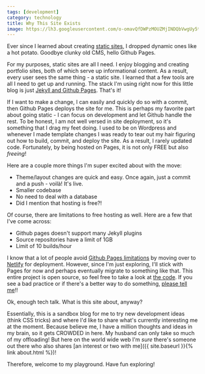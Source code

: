 ```yaml
---
tags: [development]
category: technology
title: Why This Site Exists
image: https://lh3.googleusercontent.com/o-omavQfDWPzMOUZMjINDQbVwgUy5t8L6QbngzpDaP67zoCFyrP44szWsztZEmkKL90U7CyXqh55aReJwmY1PmsfXNPxklScY6UwzorqXOZc1vDj51mAM5ic1Utaj1L_CUV0geBcSV24JAcv5MImJ2t_Igs4F6ZedtSzRMm9u4NCj24sBOLdWGCfJzzHzswE3wLYC61JyS0Fsiba5uWXG32MoNG82nY_eVzb5IWbBXeG-3oWfCTb27nMaCXHYdURDwZqop1gTsP5eps1FuU3ZXLt5_QvxrIRqoCjxfxmGjitpMnuXzwi_oDQg4-sOO2E-ha6sFkeiya1wagoi15OZny9Vko8OgtxkYGpu6UjaXYjil8ZGMZkgo5C6DhjQn5_0rc5iETgAdc6VejF7Co9UHIbf8vdAXCUd6ZM4b37L8EDncc4unJNUaMK59FotdQZb8fJ3ndTtogeEyH9oE2fNO81RAci7tDpRomqPOLj6pA8M90bznjH8zyZsYA2yvuvr58PX_eLwyS7AO1p4l7qj_bHHfUkr3Zx1Tr_xW9txh37VvxeKtkUXMHhBO4ZKJJd2-Ovsp9rn-1d5ggB5hU7FWuTiSmsh56F6RXiV8j-KjvKy3ZGgRqPlx_qHz0EIFQiGtRJWM2EHBy4oiaixnUx55srXM72JuZZyQu9jWTXTwDCvdsuls4pBDwBck22TgSOqTqvId3_aS3_nXVul4m82lfJhxi43I5kdcA9F12OX7GXC5pHEdK2eYs3=s984-no?authuser=0
---
```


Ever since I learned about creating [static sites](https://wpamelia.com/static-vs-dynamic-website/), I dropped dynamic ones like a hot potato. Goodbye clunky old CMS, hello Github Pages.

For my purposes, static sites are all I need. I enjoy blogging and creating portfolio sites, both of which serve up informational content. As a result, every user sees the same thing - a static site. I learned that a few tools are all I need to get up and running. The stack I'm using right now for this little blog is just [Jekyll and Github Pages](https://docs.github.com/en/github/working-with-github-pages/setting-up-a-github-pages-site-with-jekyll). That's it!

If I want to make a change, I can easily and quickly do so with a commit, then Github Pages deploys the site for me. This is perhaps my favorite part about going static - I can focus on development and let Github handle the rest. To be honest, I am not well versed in site deployment, so it's something that I drag my feet doing. I used to be on Wordpress and whenever I made template changes I was ready to tear out my hair figuring out how to build, commit, and deploy the site. As a result, I rarely updated code. Fortunately, by being hosted on Pages, it is not only FREE but also *freeing*!

Here are a couple more things I'm super excited about with the move:

- Theme/layout changes are quick and easy. Once again, just a commit and a push - voilà! It's live.
- Smaller codebase
- No need to deal with a database
- Did I mention that hosting is free?!

Of course, there are limitations to free hosting as well. Here are a few that I've come across:

- Github pages doesn't support many Jekyll plugins
- Source repositories have a limit of 1GB
- Limit of 10 builds/hour

I know that a lot of people avoid [Github Pages limitations](https://docs.github.com/en/github/working-with-github-pages/about-github-pages) by moving over to [Netlify](https://www.netlify.com/) for deployment. However, since I'm just exploring, I'll stick with Pages for now and perhaps eventually migrate to something like that. This entire project is open source, so feel free to take a look at [the code](https://github.com/jessicaliang721/jessicas-playground). If you see a bad practice or if there's a better way to do something, [please tell me](https://github.com/jessicaliang721/jessicas-playground/issues)!!

Ok, enough tech talk. What is this site about, anyway?

Essentially, this is a sandbox blog for me to try new development ideas (think CSS tricks) and where I'd like to share what's currently interesting me at the moment. Because believe me, I have a million thoughts and ideas in my brain, so it gets CROWDED in here. My husband can only take so much of my offloading! But here on the world wide web I'm *sure* there's someone out there who also shares [an interest or two with me]({{ site.baseurl }}{% link about.html %})!

Therefore, welcome to my playground. Have fun exploring!